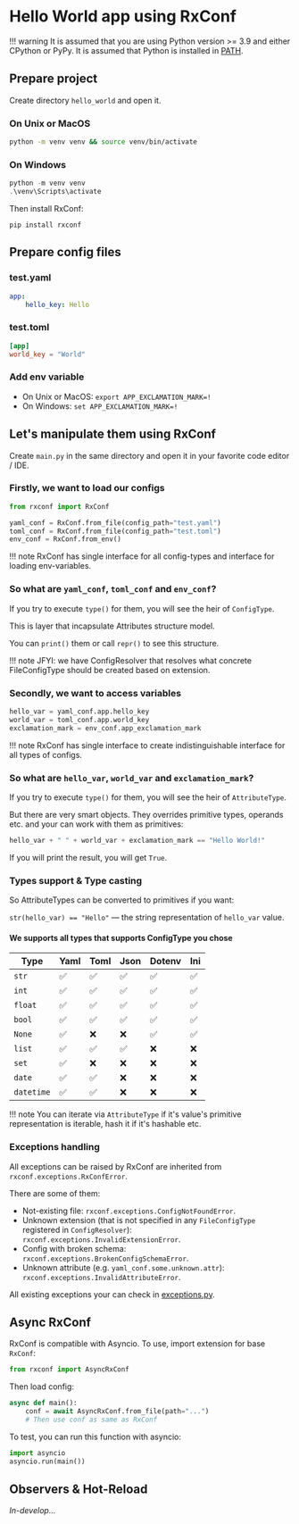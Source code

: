 # Hello World app using RxConf

!!! warning
    It is assumed that you are using Python version >= 3.9 and either CPython or PyPy.
    It is assumed that Python is installed in [PATH](https://en.wikipedia.org/wiki/PATH_\(variable\)).

## Prepare project

Create directory `hello_world` and open it.

### On Unix or MacOS

```bash
python -m venv venv && source venv/bin/activate
```

### On Windows

```powershell
python -m venv venv
.\venv\Scripts\activate
```

Then install RxConf:

```shell
pip install rxconf
```

## Prepare config files

### test.yaml

```yaml
app:
    hello_key: Hello
```

### test.toml

```toml
[app]
world_key = "World"
```

### Add env variable

- On Unix or MacOS: `export APP_EXCLAMATION_MARK=!`
- On Windows: `set APP_EXCLAMATION_MARK=!`

## Let's manipulate them using RxConf

Create `main.py` in the same directory and open it in your favorite code editor / IDE.

### Firstly, we want to load our configs

```python
from rxconf import RxConf

yaml_conf = RxConf.from_file(config_path="test.yaml")
toml_conf = RxConf.from_file(config_path="test.toml")
env_conf = RxConf.from_env()
```

!!! note
    RxConf has single interface for all config-types and interface for loading env-variables.

### So what are `yaml_conf`, `toml_conf` and `env_conf`?

If you try to execute `type()` for them, you will see the heir of `ConfigType`.

This is layer that incapsulate Attributes structure model.

You can `print()` them or call `repr()` to see this structure.

!!! note
    JFYI: we have ConfigResolver that resolves what concrete FileConfigType should be created based on extension.

### Secondly, we want to access variables

```python
hello_var = yaml_conf.app.hello_key
world_var = toml_conf.app.world_key
exclamation_mark = env_conf.app_exclamation_mark
```

!!! note
    RxConf has single interface to create indistinguishable interface for all types of configs.

### So what are `hello_var`, `world_var` and `exclamation_mark`?

If you try to execute `type()` for them, you will see the heir of `AttributeType`.

But there are very smart objects.
They overrides primitive types, operands etc. and your can work with them as primitives:

```python
hello_var + " " + world_var + exclamation_mark == "Hello World!"
```

If you will print the result, you will get `True`.

### Types support & Type casting

So AttributeTypes can be converted to primitives if you want:

`str(hello_var) == "Hello"` — the string representation of `hello_var` value.

#### We supports all types that supports ConfigType you chose

| Type       | Yaml           | Toml           | Json           | Dotenv         | Ini            |
|------------|----------------|----------------|----------------|----------------|----------------|
| `str`      | ✅              | ✅              | ✅              | ✅              | ✅              |
| `int`      | ✅              | ✅              | ✅              | ✅              | ✅              |
| `float`    | ✅              | ✅              | ✅              | ✅              | ✅              |
| `bool`     | ✅              | ✅              | ✅              | ✅              | ✅              |
| `None`     | ✅              | ❌              | ❌              | ✅              | ✅              |
| `list`     | ✅              | ✅              | ✅              | ❌              | ❌              |
| `set`      | ✅              | ❌              | ❌              | ❌              | ❌              |
| `date`     | ✅              | ✅              | ❌              | ❌              | ❌              |
| `datetime` | ✅              | ✅              | ❌              | ❌              | ❌              |

!!! note
    You can iterate via `AttributeType` if it's value's primitive representation is iterable,
    hash it if it's hashable etc.

### Exceptions handling

All exceptions can be raised by RxConf are inherited from `rxconf.exceptions.RxConfError`.

There are some of them:

- Not-existing file: `rxconf.exceptions.ConfigNotFoundError`.
- Unknown extension (that is not specified in any `FileConfigType` registered in `ConfigResolver`): `rxconf.exceptions.InvalidExtensionError`.
- Config with broken schema: `rxconf.exceptions.BrokenConfigSchemaError`.
- Unknown attribute (e.g. `yaml_conf.some.unknown.attr`): `rxconf.exceptions.InvalidAttributeError`.

All existing exceptions your can check in [exceptions.py](https://github.com/realkarych/rxconf/blob/main/rxconf/exceptions.py).

## Async RxConf

RxConf is compatible with Asyncio. To use, import extension for base `RxConf`:

```python
from rxconf import AsyncRxConf
```

Then load config:

```python
async def main():
    conf = await AsyncRxConf.from_file(path="...")
    # Then use conf as same as RxConf
```

To test, you can run this function with asyncio:

```python
import asyncio
asyncio.run(main())
```

## Observers & Hot-Reload

*In-develop...*
